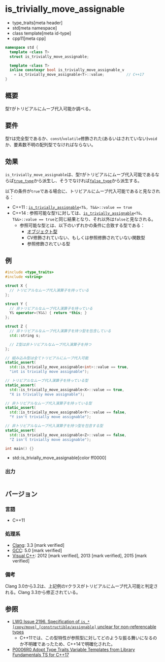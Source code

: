# is_trivially_move_assignable
* type_traits[meta header]
* std[meta namespace]
* class template[meta id-type]
* cpp11[meta cpp]

```cpp
namespace std {
  template <class T>
  struct is_trivially_move_assignable;

  template <class T>
  inline constexpr bool is_trivially_move_assignable_v
    = is_trivially_move_assignable<T>::value;          // C++17
}
```

## 概要
型`T`がトリビアルにムーブ代入可能か調べる。


## 要件
型`T`は完全型であるか、`const`/`volatile`修飾された(あるいはされていない)`void`か、要素数不明の配列型でなければならない。


## 効果
`is_trivially_move_assignable`は、型`T`がトリビアルにムーブ代入可能であるならば[`true_type`](true_type.md)から派生し、そうでなければ[`false_type`](false_type.md)から派生する。

以下の条件が`true`である場合に、トリビアルにムーブ代入可能であると見なされる：

- C++11 : [`is_trivially_assignable`](is_trivially_assignable.md)`<T&, T&&>::value == true`
- C++14 : 参照可能な型`T`に対しては、[`is_trivially_assignable`](is_trivially_assignable.md)`<T&, T&&>::value == true`と同じ結果となり、それ以外は`false`と見なされる。
    - 参照可能な型とは、以下のいずれかの条件に合致する型である：
        - [オブジェクト型](is_object.md)
        - CV修飾されていない、もしくは参照修飾されていない関数型
        - 参照修飾されている型

## 例
```cpp example
#include <type_traits>
#include <string>

struct X {
  // トリビアルなムーブ代入演算子を持っている
};

struct Y {
  // 非トリビアルなムーブ代入演算子を持っている
  Y& operator=(Y&&) { return *this; }
};

struct Z {
  // 非トリビアルなムーブ代入演算子を持つ型を包含している
  std::string s;

  // Z型は非トリビアルなムーブ代入演算子を持つ
};

// 組み込み型は全てトリビアルにムーブ代入可能
static_assert(
  std::is_trivially_move_assignable<int>::value == true,
  "int is trivially move assignable");

// トリビアルなムーブ代入演算子を持っている型
static_assert(
  std::is_trivially_move_assignable<X>::value == true,
  "X is trivially move assignable");

// 非トリビアルなムーブ代入演算子を持っている型
static_assert(
  std::is_trivially_move_assignable<Y>::value == false,
  "Y isn't trivially move assignable");

// 非トリビアルなムーブ代入演算子を持つ型を包含する型
static_assert(
  std::is_trivially_move_assignable<Z>::value == false,
  "Z isn't trivially move assignable");

int main() {}
```
* std::is_trivially_move_assignable[color ff0000]

### 出力
```
```

## バージョン
### 言語
- C++11

### 処理系
- [Clang](/implementation.md#clang): 3.3 [mark verified]
- [GCC](/implementation.md#gcc): 5.0 [mark verified]
- [Visual C++](/implementation.md#visual_cpp): 2012 [mark verified], 2013 [mark verified], 2015 [mark verified]

### 備考
Clang 3.0から3.2は、上記例の`Y`クラスがトリビアルにムーブ代入可能と判定される。Clang 3.3から修正されている。


## 参照
- [LWG Issue 2196. Specification of `is_*[copy/move]_[constructible/assignable]` unclear for non-referencable types](http://www.open-std.org/jtc1/sc22/wg21/docs/lwg-defects.html#2196)
    - C++11では、この型特性が参照型に対してどのような振る舞いになるのか不明確であったため、C++14で明確化された。
- [P0006R0 Adopt Type Traits Variable Templates from Library Fundamentals TS for C++17](http://www.open-std.org/jtc1/sc22/wg21/docs/papers/2015/p0006r0.html)
